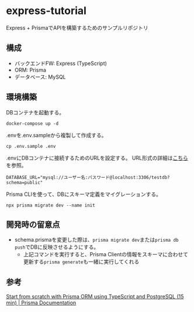 # express-tutorial
Express + PrismaでAPIを構築するためのサンプルリポジトリ

## 構成
- バックエンドFW: Express (TypeScript)
- ORM: Prisma
- データベース: MySQL

## 環境構築
DBコンテナを起動する。

```
docker-compose up -d
```

.envを.env.sampleから複製して作成する。

```
cp .env.sample .env
```

.envにDBコンテナに接続するためのURLを設定する。
URL形式の詳細は[こちら](https://www.prisma.io/docs/orm/overview/databases/mysql#connection-url)を参照。

```
DATABASE_URL="mysql://ユーザー名:パスワード@localhost:3306/testdb?schema=public"
```

Prisma CLIを使って、DBにスキーマ定義をマイグレーションする。

```
npx prisma migrate dev --name init
```

## 開発時の留意点
- schema.prismaを変更した際は、`prisma migrate dev`または`prisma db push`でDBに反映させるようにする。
  - 上記コマンドを実行すると、Prisma Clientの情報をスキーマに合わせて更新する`prisma generate`も一緒に実行してくれる

## 参考
[Start from scratch with Prisma ORM using TypeScript and PostgreSQL \(15 min\) \| Prisma Documentation](https://www.prisma.io/docs/getting-started/setup-prisma/start-from-scratch/relational-databases-typescript-postgresql)